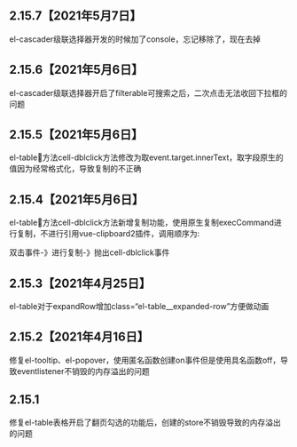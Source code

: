 ## 2.15.7【2021年5月7日】
el-cascader级联选择器开发的时候加了console，忘记移除了，现在去掉

## 2.15.6【2021年5月6日】
el-cascader级联选择器开启了filterable可搜索之后，二次点击无法收回下拉框的问题

## 2.15.5【2021年5月6日】
el-table方法cell-dblclick方法修改为取event.target.innerText，取字段原生的值因为经常格式化，导致复制的不正确

## 2.15.4【2021年5月6日】
el-table方法cell-dblclick方法新增复制功能，使用原生复制execCommand进行复制，不进行引用vue-clipboard2插件，调用顺序为:

双击事件-》进行复制-》抛出cell-dblclick事件

## 2.15.3【2021年4月25日】
el-table对于expandRow增加class=“el-table__expanded-row”方便做动画

## 2.15.2【2021年4月16日】
修复el-tooltip、el-popover，使用匿名函数创建on事件但是使用具名函数off，导致eventlistener不销毁的内存溢出的问题

## 2.15.1
修复el-table表格开启了翻页勾选的功能后，创建的store不销毁导致的内存溢出的问题